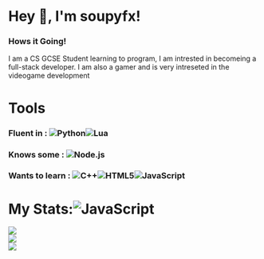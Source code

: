 # Hey 👋, I'm soupyfx!
### Hows it Going!
I am a CS GCSE Student learning to program, I am intrested in becomeing a full-stack developer. I am also a gamer and is very intreseted in the videogame development
# Tools
### Fluent in : ![Python](https://img.shields.io/badge/python-3670A0?style=for-the-badge&logo=python&logoColor=ffdd54)![Lua](https://img.shields.io/badge/lua-%232C2D72.svg?style=for-the-badge&logo=lua&logoColor=white)
### Knows some : ![Node.js ](https://img.shields.io/badge/node.js-6DA55F?logo=node.js&logoColor=white&style=for-the-badge)
### Wants to learn : ![C++](https://img.shields.io/badge/c++-%2300599C.svg?logo=c%2B%2B&logoColor=white&style=for-the-badge)![HTML5](https://img.shields.io/badge/html5-%23E34F26.svg?logo=html5&logoColor=white&style=for-the-badge)![JavaScript](https://img.shields.io/badge/javascript-%23323330.svg?style=for-the-badge&logo=javascript&logoColor=%23F7DF1E)
# My Stats:![JavaScript](https://img.shields.io/badge/javascript-%23323330.svg?style=for-the-badge&logo=javascript&logoColor=%23F7DF1E)
![](https://github-readme-stats.vercel.app/api?username=SoupyFX&theme=dark&hide_border=true&include_all_commits=false&count_private=true)<br/>
![](https://github-readme-streak-stats.herokuapp.com/?user=SoupyFX&theme=dark&hide_border=true)<br/>
![](https://github-readme-stats.vercel.app/api/top-langs/?username=SoupyFX&theme=dark&hide_border=true&include_all_commits=false&count_private=true&layout=compact)

